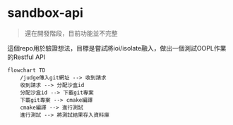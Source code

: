 # sandbox-api
> 還在開發階段，目前功能並不完整

這個repo用於驗證想法，目標是嘗試將ioi/isolate融入，做出一個測試OOPL作業的Restful API

```mermaid
flowchart TD
    /judge傳入git網址 --> 收到請求
    收到請求 --> 分配沙盒id
    分配沙盒id --> 下載git專案
    下載git專案 --> cmake編譯
    cmake編譯 --> 進行測試
    進行測試 --> 將測試結果存入資料庫
```
